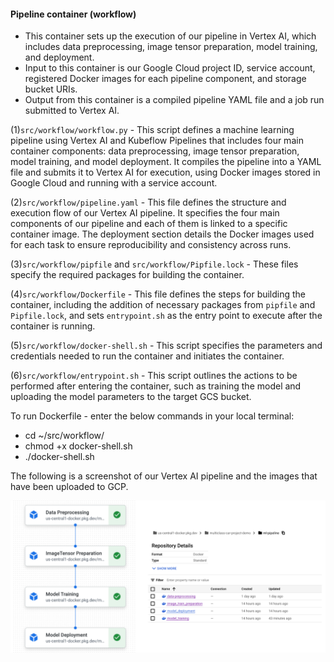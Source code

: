 #### Pipeline container (workflow)

-   This container sets up the execution of our pipeline in Vertex AI, which includes data preprocessing, image tensor preparation, model training, and deployment.
-   Input to this container is our Google Cloud project ID, service account, registered Docker images for each pipeline component, and storage bucket URIs.
-   Output from this container is a compiled pipeline YAML file and a job run submitted to Vertex AI.

(1)`src/workflow/workflow.py` - This script defines a machine learning pipeline using Vertex AI and Kubeflow Pipelines that includes four main container components: data preprocessing, image tensor preparation, model training, and model deployment. It compiles the pipeline into a YAML file and submits it to Vertex AI for execution, using Docker images stored in Google Cloud and running with a service account.

(2)`src/workflow/pipeline.yaml` - This file defines the structure and execution flow of our Vertex AI pipeline. It specifies the four main components of our pipeline and each of them is linked to a specific container image. The deployment section details the Docker images used for each task to ensure reproducibility and consistency across runs.

(3)`src/workflow/pipfile` and `src/workflow/Pipfile.lock` - These files specify the required packages for building the container.

(4)`src/workflow/Dockerfile` - This file defines the steps for building the container, including the addition of necessary packages from `pipfile` and `Pipfile.lock`, and sets `entrypoint.sh` as the entry point to execute after the container is running.

(5)`src/workflow/docker-shell.sh` - This script specifies the parameters and credentials needed to run the container and initiates the container.

(6)`src/workflow/entrypoint.sh` - This script outlines the actions to be performed after entering the container, such as training the model and uploading the model parameters to the target GCS bucket.

To run Dockerfile - enter the below commands in your local terminal:

-   cd ~/src/workflow/
-   chmod +x docker-shell.sh
-   ./docker-shell.sh

The following is a screenshot of our Vertex AI pipeline and the images that have been uploaded to GCP.

![vertex AI pipeline](https://github.com/xinyi-wang02/ac2152024_group_X/blob/milestone4/images/vertex_ai.png)